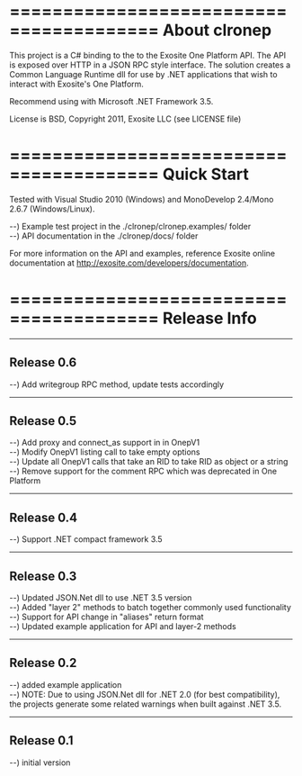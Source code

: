 ========================================
About clronep
========================================
This project is a C# binding to the to the Exosite One Platform API. The API is
exposed over HTTP in a JSON RPC style interface.  The solution creates a Common
Language Runtime dll for use by .NET applications that wish to interact with 
Exosite's One Platform.

Recommend using with Microsoft .NET Framework 3.5.

License is BSD, Copyright 2011, Exosite LLC (see LICENSE file)

========================================
Quick Start
========================================
Tested with Visual Studio 2010 (Windows) and MonoDevelop 2.4/Mono 2.6.7 
(Windows/Linux).

--) Example test project in the ./clronep/clronep.examples/ folder<br>
--) API documentation in the ./clronep/docs/ folder<br>

For more information on the API and examples, reference Exosite online 
documentation at http://exosite.com/developers/documentation.

========================================
Release Info
========================================

----------------------------------------
Release 0.6
----------------------------------------
--) Add writegroup RPC method, update tests accordingly

----------------------------------------
Release 0.5
----------------------------------------
--) Add proxy and connect_as support in in OnepV1<br>
--) Modify OnepV1 listing call to take empty options<br>
--) Update all OnepV1 calls that take an RID to take RID as object or a string<br>
--) Remove support for the comment RPC which was deprecated in One Platform<br>

----------------------------------------
Release 0.4
----------------------------------------
--) Support .NET compact framework 3.5<br>

----------------------------------------
Release 0.3
----------------------------------------
--) Updated JSON.Net dll to use .NET 3.5 version<br>
--) Added "layer 2" methods to batch together commonly used functionality<br>
--) Support for API change in "aliases" return format<br>
--) Updated example application for API and layer-2 methods<br>

----------------------------------------
Release 0.2
----------------------------------------
--) added example application<br>
--) NOTE: Due to using JSON.Net dll for .NET 2.0 (for best compatibility), the
    projects generate some related warnings when built against .NET 3.5.<br>

----------------------------------------
Release 0.1
----------------------------------------
--) initial version<br>
